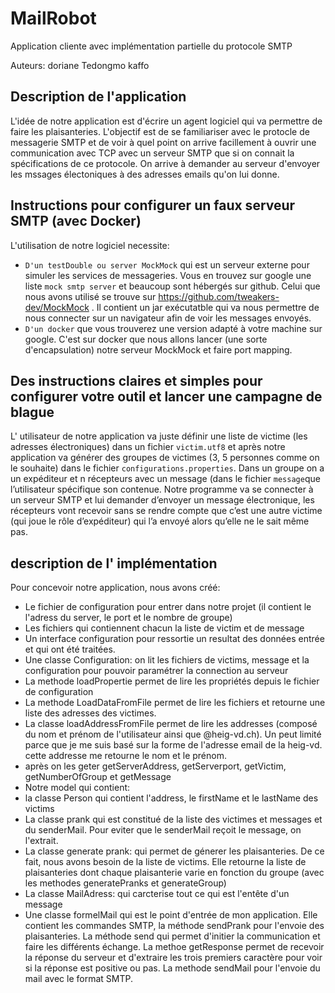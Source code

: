 # MailRobot
Application cliente avec implémentation partielle du protocole SMTP

Auteurs: doriane Tedongmo kaffo

## Description de l'application

L'idée de notre application est d'écrire un agent logiciel qui va permettre de faire les plaisanteries. L'objectif est de se familiariser avec le protocle de messagerie SMTP et de voir à quel point on arrive facillement à ouvrir une communication avec TCP avec un serveur SMTP que si on connait la spécifications de ce protocole. On arrive à demander au serveur d'envoyer les mssages électoniques à des adresses emails qu'on lui donne.


## Instructions pour configurer un faux serveur SMTP (avec Docker)

L'utilisation de notre logiciel necessite:
- `D'un testDouble ou server MockMock` qui est un serveur externe pour simuler les services de messageries. Vous en trouvez sur google une liste `mock smtp server`  et beaucoup sont hébergés sur github. Celui que nous avons utilisé se trouve sur https://github.com/tweakers-dev/MockMock . Il contient un jar exécutatble qui va nous permettre de nous connecter sur un navigateur afin de voir les messages envoyés.
- `D'un docker` que vous trouverez une version adapté à votre machine sur google. C'est sur docker que nous allons lancer (une sorte d'encapsulation) notre serveur MockMock et faire port mapping.


## Des instructions claires et simples pour configurer votre outil et lancer une campagne de blague

L' utilisateur de notre application va juste définir une liste de victime (les adresses électroniques) dans un fichier  `victim.utf8` et après notre application va générer des groupes de victimes (3,  5 personnes comme on le souhaite) dans le fichier  `configurations.properties`. Dans un groupe on a un expéditeur et n récepteurs avec un message (dans le fichier `message`que l’utilisateur spécifique son contenue. Notre programme va se connecter à un serveur SMTP et lui demander d’envoyer un message électronique, les récepteurs vont recevoir sans se rendre compte que c’est une autre victime (qui joue le rôle d’expéditeur) qui l’a envoyé alors qu’elle ne le sait même pas.


## description de l' implémentation


Pour concevoir notre application, nous avons créé:
- Le fichier de configuration pour entrer dans notre projet (il contient le l'adress du server, le port  et le nombre de groupe)
- Les fichiers qui contiennent chacun  la liste de victim et de message
- Un interface configuration pour ressortie un resultat des données entrée et qui ont été traitées.
- Une classe Configuration: on lit les fichiers de victims,  message et la configuration pour pouvoir paramétrer la connection au serveur
- La methode loadPropertie permet de lire les propriétés  depuis le fichier de configuration
- La methode LoadDataFromFile permet de lire les fichiers et retourne une liste des adresses des victimes.
- La classe loadAddressFromFile permet de lire les addresses (composé du nom et prénom de l'utilisateur ainsi que @heig-vd.ch). Un peut limité parce que je me suis basé sur la forme de l'adresse email de la heig-vd. cette addresse me retourne le nom et le prénom.
-  après on les geter getServerAddress, getServerport, getVictim, getNumberOfGroup et getMessage
-  Notre model qui contient:
- la classe Person qui contient l'address, le firstName et le lastName des victims
-  La classe prank  qui est constitué de la liste des victimes et messages et du senderMail. Pour eviter que le senderMail reçoit le message, on l'extrait.
- La classe generate prank: qui permet de génerer les plaisanteries. De ce fait, nous avons besoin de la liste de victims. Elle retourne la liste de plaisanteries dont chaque plaisanterie varie en fonction du groupe (avec les methodes generatePranks et generateGroup)
- La classe MailAdress: qui carcterise tout ce qui est l'entête  d'un message
- Une classe formelMail qui est le point d'entrée de mon application. Elle contient les commandes SMTP, la méthode sendPrank pour l'envoie des plaisanteries. La méthode send qui permet d'initier la communication et faire les différents échange. La methoe getResponse permet de recevoir la réponse du serveur  et d'extraire les trois premiers caractère pour voir si la réponse est positive ou pas. La methode sendMail pour l'envoie du mail avec le format SMTP. 
